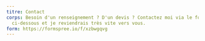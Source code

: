 ```yaml
---
titre: Contact
corps: Besoin d'un renseignement ? D'un devis ? Contactez moi via le formulaire
  ci-dessous et je reviendrais très vite vers vous.
form: https://formspree.io/f/xzbwgqvg
---
```

